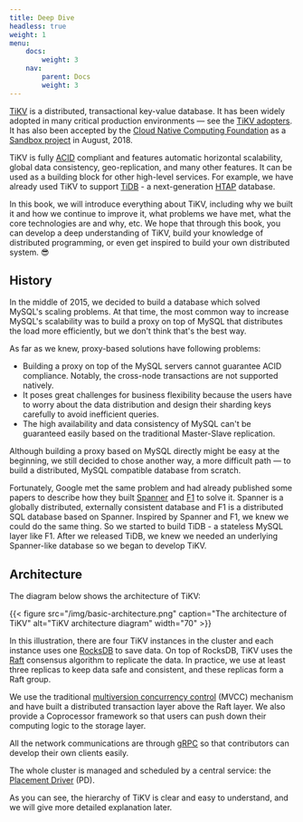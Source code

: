 ```yaml
---
title: Deep Dive
headless: true
weight: 1
menu:
    docs:
        weight: 3
    nav:
        parent: Docs
        weight: 3
---
```


[TiKV](https://github.com/tikv/tikv) is a distributed, transactional key-value database. It has been widely adopted in many critical production environments &mdash; see the [TiKV adopters](https://github.com/tikv/tikv/blob/master/docs/adopters.md). It has also been accepted by the [Cloud Native Computing Foundation](https://www.cfnc.org) as a [Sandbox project](https://www.cncf.io/blog/2018/08/28/cncf-to-host-tikv-in-the-sandbox/) in August, 2018.

TiKV is fully [ACID](https://en.wikipedia.org/wiki/ACID_(computer_science)) compliant and features automatic horizontal scalability, global data consistency, geo-replication, and many other features. It can be used as a building block for other high-level services. For example, we have already used TiKV to support [TiDB](https://github.com/pingcap/tidb) - a next-generation [HTAP](https://en.wikipedia.org/wiki/Hybrid_transactional/analytical_processing_(HTAP)) database.

In this book, we will introduce everything about TiKV, including why we built it and how we continue to improve it, what problems we have met, what the core technologies are and why, etc. We hope that through this book, you can develop a deep understanding of TiKV, build your knowledge of distributed programming, or even get inspired to build your own distributed system. 😎

## History

In the middle of 2015, we decided to build a database which solved MySQL's scaling problems. At that time, the most common way to increase MySQL's scalability was to build a proxy on top of MySQL that distributes the load more efficiently, but we don't think that's the best way.

As far as we knew, proxy-based solutions have following problems:

+ Building a proxy on top of the MySQL servers cannot guarantee ACID compliance. Notably, the cross-node transactions are not supported natively.
+ It poses great challenges for business flexibility because the users have to worry about the data distribution and design their sharding keys carefully to avoid inefficient queries.
+ The high availability and data consistency of MySQL can't be guaranteed easily based on the traditional Master-Slave replication.

Although building a proxy based on MySQL directly might be easy at the beginning, we still decided to chose another way, a more difficult path &mdash; to build a distributed, MySQL compatible database from scratch.

Fortunately, Google met the same problem and had already published some papers to describe how they built [Spanner](http://static.googleusercontent.com/media/research.google.com/en//archive/spanner-osdi2012.pdf) and [F1](https://storage.googleapis.com/pub-tools-public-publication-data/pdf/41344.pdf) to solve it. Spanner is a globally distributed, externally consistent database and F1 is a distributed SQL database based on Spanner. Inspired by Spanner and F1, we knew we could do the same thing. So we started to build TiDB - a stateless MySQL layer like F1. After we released TiDB, we knew we needed an underlying Spanner-like database so we began to develop TiKV.

## Architecture

The diagram below shows the architecture of TiKV:

{{< figure
    src="/img/basic-architecture.png"
    caption="The architecture of TiKV"
    alt="TiKV architecture diagram"
    width="70" >}}

In this illustration, there are four TiKV instances in the cluster and each instance uses one [RocksDB](https://github.com/facebook/rocksdb) to save data. On top of RocksDB, TiKV uses the [Raft](https://raft.github.io/) consensus algorithm to replicate the data. In practice, we use at least three replicas to keep data safe and consistent, and these replicas form a Raft group.

We use the traditional [multiversion concurrency control](https://en.wikipedia.org/wiki/Multiversion_concurrency_control) (MVCC) mechanism and have built a distributed transaction layer above the Raft layer. We also provide a Coprocessor framework so that users can push down their computing logic to the storage layer.

All the network communications are through [gRPC](https://grpc.io/) so that contributors can develop their own clients easily.

The whole cluster is managed and scheduled by a central service: the [Placement Driver](https://github.com/pingcap/pd) (PD).

As you can see, the hierarchy of TiKV is clear and easy to understand, and we will give more detailed explanation later.

